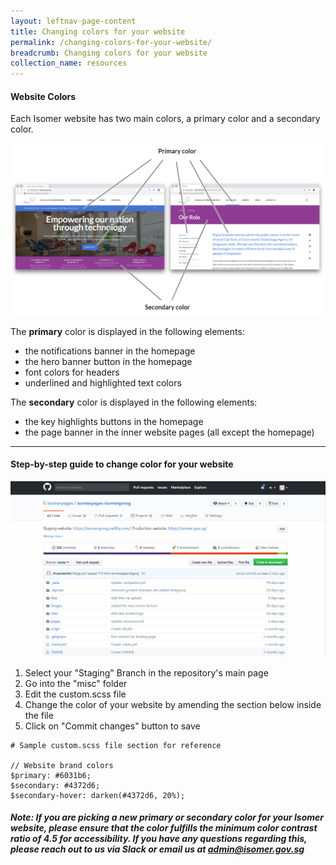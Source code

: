 ```yaml
---
layout: leftnav-page-content
title: Changing colors for your website
permalink: /changing-colors-for-your-website/
breadcrumb: Changing colors for your website
collection_name: resources
---
```


#### **Website Colors**

Each Isomer website has two main colors, a primary color and a secondary color.

![Image showing where the primary and secondary colors show up](/images/resources/website_colors.PNG)

The **primary** color is displayed in the following elements:
* the notifications banner in the homepage
* the hero banner button in the homepage
* font colors for headers
* underlined and highlighted text colors

The **secondary** color is displayed in the following elements:
* the key highlights buttons in the homepage
* the page banner in the inner website pages (all except the homepage)

---

#### **Step-by-step guide to change color for your website**

![GIF of How to Change the Colors for Your Website](/images/resources/website-color-change.gif)

1. Select your "Staging" Branch in the repository's main page
2. Go into the "misc" folder
3. Edit the custom.scss file
4. Change the color of your website by amending the section below inside the file
5. Click on "Commit changes" button to save

```
# Sample custom.scss file section for reference

// Website brand colors
$primary: #6031b6;
$secondary: #4372d6;
$secondary-hover: darken(#4372d6, 20%);
```

##### Note: If you are picking a new primary or secondary color for your Isomer website, please ensure that the color fulfills the minimum color contrast ratio of 4.5 for accessibility. If you have any questions regarding this, please reach out to us via Slack or email us at <admin@isomer.gov.sg>
